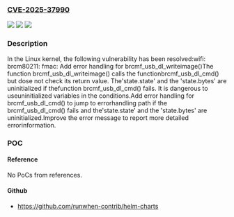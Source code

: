 ### [CVE-2025-37990](https://cve.mitre.org/cgi-bin/cvename.cgi?name=CVE-2025-37990)
![](https://img.shields.io/static/v1?label=Product&message=Linux&color=blue)
![](https://img.shields.io/static/v1?label=Version&message=71bb244ba2fd5390eefe4ee9054abdb3f8b05922%3C%20508be7c001437bacad7b9a43f08a723887bcd1ea%20&color=brighgreen)
![](https://img.shields.io/static/v1?label=Vulnerability&message=n%2Fa&color=brighgreen)

### Description

In the Linux kernel, the following vulnerability has been resolved:wifi: brcm80211: fmac: Add error handling for brcmf_usb_dl_writeimage()The function brcmf_usb_dl_writeimage() calls the functionbrcmf_usb_dl_cmd() but dose not check its return value. The'state.state' and the 'state.bytes' are uninitialized if thefunction brcmf_usb_dl_cmd() fails. It is dangerous to useuninitialized variables in the conditions.Add error handling for brcmf_usb_dl_cmd() to jump to errorhandling path if the brcmf_usb_dl_cmd() fails and the'state.state' and the 'state.bytes' are uninitialized.Improve the error message to report more detailed errorinformation.

### POC

#### Reference
No PoCs from references.

#### Github
- https://github.com/runwhen-contrib/helm-charts

